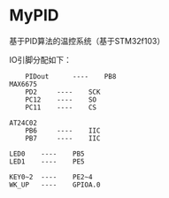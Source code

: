 # MyPID
基于PID算法的温控系统（基于STM32f103）

IO引脚分配如下：
    
    
    	PIDout      ----    PB8
	MAX6675 
		PD2 	---- 	SCK
		PC12 	---- 	SO
		PC11	----	CS
		
	AT24C02
		PB6		----	IIC
		PB7		----	IIC
		
	LED0 	----	PB5 
	LED1	----	PE5
	
	KEY0~2	---- 	PE2~4
	WK_UP	----	GPIOA.0
